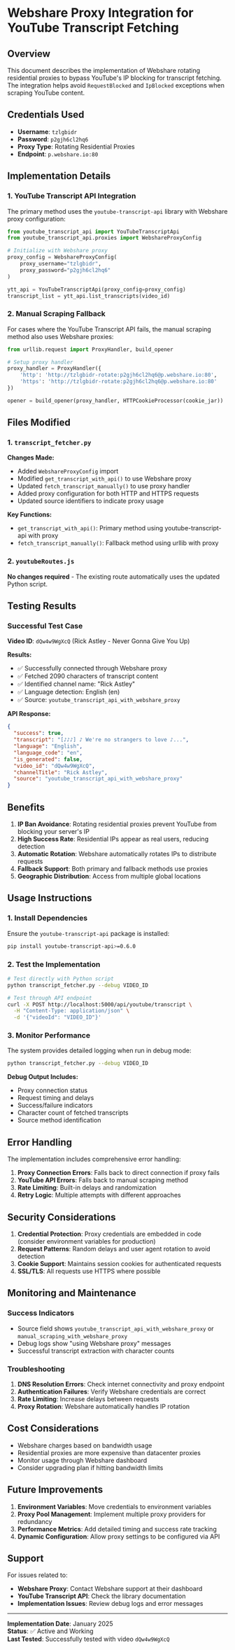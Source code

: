 # Webshare Proxy Integration for YouTube Transcript Fetching

## Overview

This document describes the implementation of Webshare rotating residential proxies to bypass YouTube's IP blocking for transcript fetching. The integration helps avoid `RequestBlocked` and `IpBlocked` exceptions when scraping YouTube content.

## Credentials Used

- **Username**: `tzlgbidr`
- **Password**: `p2gjh6cl2hq6`
- **Proxy Type**: Rotating Residential Proxies
- **Endpoint**: `p.webshare.io:80`

## Implementation Details

### 1. YouTube Transcript API Integration

The primary method uses the `youtube-transcript-api` library with Webshare proxy configuration:

```python
from youtube_transcript_api import YouTubeTranscriptApi
from youtube_transcript_api.proxies import WebshareProxyConfig

# Initialize with Webshare proxy
proxy_config = WebshareProxyConfig(
    proxy_username="tzlgbidr",
    proxy_password="p2gjh6cl2hq6"
)

ytt_api = YouTubeTranscriptApi(proxy_config=proxy_config)
transcript_list = ytt_api.list_transcripts(video_id)
```

### 2. Manual Scraping Fallback

For cases where the YouTube Transcript API fails, the manual scraping method also uses Webshare proxies:

```python
from urllib.request import ProxyHandler, build_opener

# Setup proxy handler
proxy_handler = ProxyHandler({
    'http': 'http://tzlgbidr-rotate:p2gjh6cl2hq6@p.webshare.io:80',
    'https': 'http://tzlgbidr-rotate:p2gjh6cl2hq6@p.webshare.io:80'
})

opener = build_opener(proxy_handler, HTTPCookieProcessor(cookie_jar))
```

## Files Modified

### 1. `transcript_fetcher.py`

**Changes Made:**
- Added `WebshareProxyConfig` import
- Modified `get_transcript_with_api()` to use Webshare proxy
- Updated `fetch_transcript_manually()` to use proxy handler
- Added proxy configuration for both HTTP and HTTPS requests
- Updated source identifiers to indicate proxy usage

**Key Functions:**
- `get_transcript_with_api()`: Primary method using youtube-transcript-api with proxy
- `fetch_transcript_manually()`: Fallback method using urllib with proxy

### 2. `youtubeRoutes.js`

**No changes required** - The existing route automatically uses the updated Python script.

## Testing Results

### Successful Test Case

**Video ID**: `dQw4w9WgXcQ` (Rick Astley - Never Gonna Give You Up)

**Results:**
- ✅ Successfully connected through Webshare proxy
- ✅ Fetched 2090 characters of transcript content
- ✅ Identified channel name: "Rick Astley"
- ✅ Language detection: English (en)
- ✅ Source: `youtube_transcript_api_with_webshare_proxy`

**API Response:**
```json
{
  "success": true,
  "transcript": "[♪♪♪] ♪ We're no strangers to love ♪...",
  "language": "English",
  "language_code": "en",
  "is_generated": false,
  "video_id": "dQw4w9WgXcQ",
  "channelTitle": "Rick Astley",
  "source": "youtube_transcript_api_with_webshare_proxy"
}
```

## Benefits

1. **IP Ban Avoidance**: Rotating residential proxies prevent YouTube from blocking your server's IP
2. **High Success Rate**: Residential IPs appear as real users, reducing detection
3. **Automatic Rotation**: Webshare automatically rotates IPs to distribute requests
4. **Fallback Support**: Both primary and fallback methods use proxies
5. **Geographic Distribution**: Access from multiple global locations

## Usage Instructions

### 1. Install Dependencies

Ensure the `youtube-transcript-api` package is installed:

```bash
pip install youtube-transcript-api>=0.6.0
```

### 2. Test the Implementation

```bash
# Test directly with Python script
python transcript_fetcher.py --debug VIDEO_ID

# Test through API endpoint
curl -X POST http://localhost:5000/api/youtube/transcript \
  -H "Content-Type: application/json" \
  -d '{"videoId": "VIDEO_ID"}'
```

### 3. Monitor Performance

The system provides detailed logging when run in debug mode:

```bash
python transcript_fetcher.py --debug VIDEO_ID
```

**Debug Output Includes:**
- Proxy connection status
- Request timing and delays
- Success/failure indicators
- Character count of fetched transcripts
- Source method identification

## Error Handling

The implementation includes comprehensive error handling:

1. **Proxy Connection Errors**: Falls back to direct connection if proxy fails
2. **YouTube API Errors**: Falls back to manual scraping method
3. **Rate Limiting**: Built-in delays and randomization
4. **Retry Logic**: Multiple attempts with different approaches

## Security Considerations

1. **Credential Protection**: Proxy credentials are embedded in code (consider environment variables for production)
2. **Request Patterns**: Random delays and user agent rotation to avoid detection
3. **Cookie Support**: Maintains session cookies for authenticated requests
4. **SSL/TLS**: All requests use HTTPS where possible

## Monitoring and Maintenance

### Success Indicators

- Source field shows `youtube_transcript_api_with_webshare_proxy` or `manual_scraping_with_webshare_proxy`
- Debug logs show "using Webshare proxy" messages
- Successful transcript extraction with character counts

### Troubleshooting

1. **DNS Resolution Errors**: Check internet connectivity and proxy endpoint
2. **Authentication Failures**: Verify Webshare credentials are correct
3. **Rate Limiting**: Increase delays between requests
4. **Proxy Rotation**: Webshare automatically handles IP rotation

## Cost Considerations

- Webshare charges based on bandwidth usage
- Residential proxies are more expensive than datacenter proxies
- Monitor usage through Webshare dashboard
- Consider upgrading plan if hitting bandwidth limits

## Future Improvements

1. **Environment Variables**: Move credentials to environment variables
2. **Proxy Pool Management**: Implement multiple proxy providers for redundancy
3. **Performance Metrics**: Add detailed timing and success rate tracking
4. **Dynamic Configuration**: Allow proxy settings to be configured via API

## Support

For issues related to:
- **Webshare Proxy**: Contact Webshare support at their dashboard
- **YouTube Transcript API**: Check the library documentation
- **Implementation Issues**: Review debug logs and error messages

---

**Implementation Date**: January 2025  
**Status**: ✅ Active and Working  
**Last Tested**: Successfully tested with video `dQw4w9WgXcQ` 